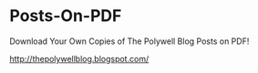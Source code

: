 Posts-On-PDF
============

Download Your Own Copies of The Polywell Blog Posts on PDF!

http://thepolywellblog.blogspot.com/
